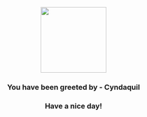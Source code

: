 <p align="center">
    <img src="https://raw.githubusercontent.com/PokeAPI/sprites/master/sprites/pokemon/155.png" width="150" height="150">
</p>
<h3 align="center">You have been greeted by - <b>Cyndaquil</b></h3>
<h3 align="center">Have a nice day!</h3>
